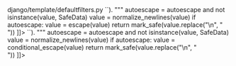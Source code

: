 <change>
<file change-number-for-this-file="1">django/template/defaultfilters.py</file>
<original line-count="7" no-ellipsis="true"><![CDATA[
@register.filter(is_safe=True, needs_autoescape=True)
@stringfilter
def linebreaksbr(value, autoescape=True):
    """
    Convert all newlines in a piece of plain text to HTML line breaks
    (``<br>``).
    """
    autoescape = autoescape and not isinstance(value, SafeData)
    value = normalize_newlines(value)
    if autoescape:
        value = escape(value)
    return mark_safe(value.replace("\n", "<br>"))
]]></original>
<modified no-ellipsis="true"><![CDATA[
@register.filter(is_safe=True, needs_autoescape=True)
@stringfilter
def linebreaksbr(value, autoescape=True):
    """
    Convert all newlines in a piece of plain text to HTML line breaks
    (``<br>``).
    """
    autoescape = autoescape and not isinstance(value, SafeData)
    value = normalize_newlines(value)
    if autoescape:
        value = conditional_escape(value)
    return mark_safe(value.replace("\n", "<br>"))
]]></modified>
</change>